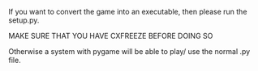 If you want to convert the game into an executable, then please run the setup.py.

MAKE SURE THAT YOU HAVE CXFREEZE BEFORE DOING SO

Otherwise a system with pygame will be able to play/ use the normal .py file.
